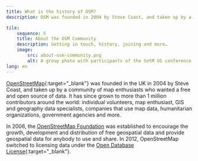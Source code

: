 ```yaml
---
title: What is the history of OSM?
description: OSM was founded in 2004 by Steve Coast, and taken up by a community of enthusiasts who wanted a free and open source data

tile:
    sequence: 5
    title: About the OSM Community
    description: Getting in touch, history, joining and more…
    image:
        src: about-osm-community.png
        alt: A group photo with participants of the SotM US conference
lang: en 
---
```


[OpenStreetMap](https://openstreetmap.org){:target="_blank"} was founded in the UK in 2004 by Steve Coast, and taken up by a community of map enthusiasts who wanted a free and open source of data. It has since grown to more than 1 million contributors around the world: individual volunteers, map enthusiast, GIS and geography data specialists, companies that use map data, humanitarian organizations, government agencies and more.

In 2006, the [OpenStreetMap Foundation](/about-osm-community/osm-foundation.md) was established to encourage the growth, development and distribution of free geospatial data and provide geospatial data for anybody to use and share. In 2012, OpenStreetMap switched to licensing data under the [Open Database License](https://wiki.osmfoundation.org/wiki/Licence){:target="_blank"}.
